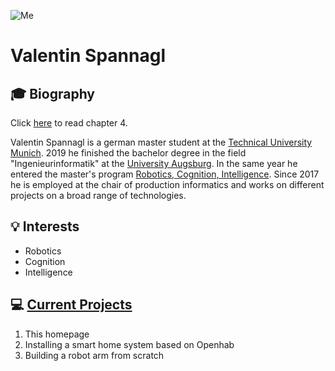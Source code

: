 ![Me](https://profile-images.xing.com/images/1f7e82c05504485a6932885c3b2afede-1/valentin-spannagl.1024x1024.jpg)

# Valentin Spannagl
## :mortar_board: Biography 

Click <a href="#chapter4">here</a> to read chapter 4. 

Valentin Spannagl is a german master student at the [Technical University Munich](www.tum.de). 2019 he finished the bachelor degree in the field "Ingenieurinformatik" at the [University Augsburg](https://www.uni-augsburg.de/de/). In the same year he entered the master's program [Robotics, Cognition, Intelligence](https://www.tum.de/en/studies/degree-programs/detail/robotics-cognition-intelligence-master-of-science-msc/). Since 2017 he is employed at the chair of production informatics and works on different projects on a broad range of technologies.

## :bulb: Interests
 - Robotics
 - Cognition
 - Intelligence

## :computer: [Current Projects](/projects)
<a name="chapter4"></a> 
1. This homepage
2. Installing a smart home system based on Openhab
3. Building a robot arm from scratch
